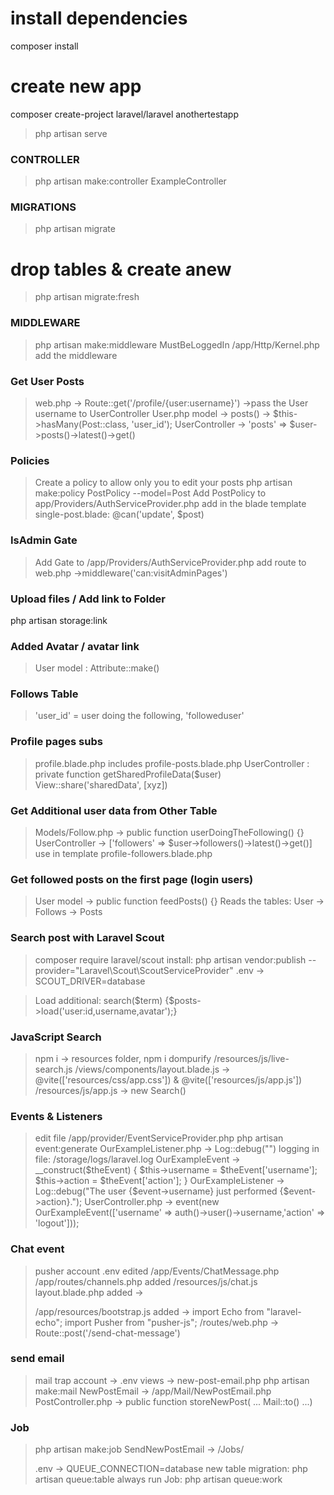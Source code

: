 # install dependencies

composer install

# create new app

composer create-project laravel/laravel anothertestapp

> php artisan serve

### CONTROLLER

> php artisan make:controller ExampleController

### MIGRATIONS

> php artisan migrate

# drop tables & create anew

> php artisan migrate:fresh

### MIDDLEWARE

> php artisan make:middleware MustBeLoggedIn
> /app/Http/Kernel.php add the middleware

### Get User Posts

> web.php -> Route::get('/profile/{user:username}') ->pass the User username to UserController
> User.php model -> posts() -> $this->hasMany(Post::class, 'user_id');
> UserController -> 'posts' => $user->posts()->latest()->get()

### Policies

> Create a policy to allow only you to edit your posts
> php artisan make:policy PostPolicy --model=Post
> Add PostPolicy to app/Providers/AuthServiceProvider.php
> add in the blade template single-post.blade: @can('update', $post)

### IsAdmin Gate

> Add Gate to /app/Providers/AuthServiceProvider.php
> add route to web.php ->middleware('can:visitAdminPages')

### Upload files / Add link to Folder

php artisan storage:link

### Added Avatar / avatar link

> User model : Attribute::make()

### Follows Table

> 'user_id' = user doing the following, 'followeduser'

### Profile pages subs

> profile.blade.php includes profile-posts.blade.php
> UserController : private function getSharedProfileData($user)
> View::share('sharedData', [xyz])

### Get Additional user data from Other Table

> Models/Follow.php -> public function userDoingTheFollowing() {}
> UserController -> ['followers' => $user->followers()->latest()->get()]
> use in template profile-followers.blade.php

### Get followed posts on the first page (login users)

> User model -> public function feedPosts() {}
> Reads the tables: User -> Follows -> Posts

### Search post with Laravel Scout

> composer require laravel/scout
> install: php artisan vendor:publish --provider="Laravel\Scout\ScoutServiceProvider"
> .env -> SCOUT_DRIVER=database

> Load additional: search($term) {$posts->load('user:id,username,avatar');}

### JavaScript Search

> npm i -> resources folder, npm i dompurify
> /resources/js/live-search.js
> /views/components/layout.blade.js -> @vite(['resources/css/app.css']) & @vite(['resources/js/app.js'])
> /resources/js/app.js -> new Search()

### Events & Listeners

> edit file /app/provider/EventServiceProvider.php
> php artisan event:generate
> OurExampleListener.php -> Log::debug("")
> logging in file: /storage/logs/laravel.log
> OurExampleEvent -> \_\_construct($theEvent)  { $this->username = $theEvent['username']; $this->action = $theEvent['action']; }
> OurExampleListener -> Log::debug("The user {$event->username} just performed {$event->action}.");
> UserController.php -> event(new OurExampleEvent(['username' => auth()->user()->username,'action' => 'logout']));

### Chat event

> pusher account
> .env edited
> /app/Events/ChatMessage.php
> /app/routes/channels.php
> added /resources/js/chat.js
> layout.blade.php added -> <div data-username="{{auth()->user()->username}}" data-avatar="{{auth()->user()->avatar}}">
> /app/resources/bootstrap.js added -> import Echo from "laravel-echo"; import Pusher from "pusher-js";
> /routes/web.php -> Route::post('/send-chat-message')

### send email

> mail trap account -> .env
> views -> new-post-email.php
> php artisan make:mail NewPostEmail -> /app/Mail/NewPostEmail.php
> PostController.php -> public function storeNewPost( ... Mail::to() ...)

### Job

> php artisan make:job SendNewPostEmail -> /Jobs/
>
> .env -> QUEUE_CONNECTION=database
> new table migration: php artisan queue:table
> always run Job: php artisan queue:work
